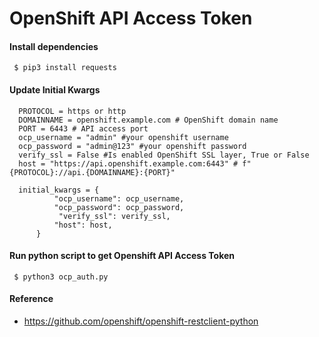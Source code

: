 # OpenShift API Access Token

#### Install dependencies
 ```
  $ pip3 install requests
 ```
#### Update Initial Kwargs
```
  PROTOCOL = https or http
  DOMAINNAME = openshift.example.com # OpenShift domain name
  PORT = 6443 # API access port
  ocp_username = "admin" #your openshift username
  ocp_password = "admin@123" #your openshift password
  verify_ssl = False #Is enabled OpenShift SSL layer, True or False
  host = "https://api.openshift.example.com:6443" # f"{PROTOCOL}://api.{DOMAINNAME}:{PORT}"

  initial_kwargs = {
          "ocp_username": ocp_username,
          "ocp_password": ocp_password,
           "verify_ssl": verify_ssl,
          "host": host,
      }

```
#### Run python script to get Openshift API Access Token
 ```
  $ python3 ocp_auth.py
 ```

#### Reference
   - https://github.com/openshift/openshift-restclient-python
